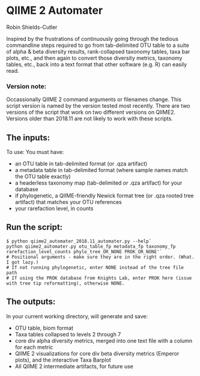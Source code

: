 # QIIME 2 Automater
Robin Shields-Cutler

Inspired by the frustrations of continuously going through the tedious commandline steps required to go from tab-delimited OTU table to a suite of alpha & beta diversity results, rank-collapsed taxonomy tables, taxa bar plots, etc., and then again to convert those diversity metrics, taxonomy tables, etc., back into a text format that other software (e.g. R) can easily read.

### Version note:
Occassionally QIIME 2 command arguments or filenames change. This script version is named by the version tested most recently. There are two versions of the script that work on two different versions on QIIME2. Versions older than 2018.11 are not likely to work with these scripts.

## The inputs:
To use: You must have:
* an OTU table in tab-delimited format (or .qza artifact)
* a metadata table in tab-delimited format (where sample names match the OTU table exactly)
* a headerless taxonomy map (tab-delimited _or_ .qza artifact) for your database
* if phylogenetic, a QIIME-friendly Newick format tree (or .qza rooted tree artifact) that matches your OTU references
* your rarefaction level, in counts

## Run the script:
```shell
$ python qiime2_automater_2018.11_automater.py --help`
python qiime2_automater.py otu_table_fp metadata_fp taxonomy_fp rarefaction_level_counts phylo_tree_OR_NONE PROK_OR_NONE'`
# Positional arguments - make sure they are in the right order. (What. I got lazy.)
# If not running phylogenetic, enter NONE instead of the tree file path
# If using the PROK database from Knights Lab, enter PROK here (issue with tree tip reformatting), otherwise NONE.
```

## The outputs:
In your current working directory, will generate and save:
* OTU table, biom format
* Taxa tables collapsed to levels 2 through 7
* core div alpha diversity metrics, merged into one text file with a column for each metric
* QIIME 2 visualizations for core div beta diversity metrics (Emperor plots), and the interactive Taxa Barplot
* All QIIME 2 intermediate artifacts, for future use
